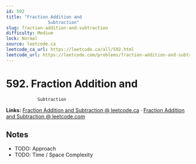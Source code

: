 ```yaml
--- 
id: 592
title: "Fraction Addition and
                Subtraction"
slug: fraction-addition-and-subtraction
difficulty: Medium
lock: Normal
source: leetcode.ca
leetcode_ca_url: https://leetcode.ca/all/592.html
leetcode_url: https://leetcode.com/problems/fraction-addition-and-subtraction/
---
```


# 592. Fraction Addition and
                Subtraction

**Links:** [Fraction Addition and
                Subtraction @ leetcode.ca](https://leetcode.ca/all/592.html) · [Fraction Addition and
                Subtraction @ leetcode.com](https://leetcode.com/problems/fraction-addition-and-subtraction/)

## Notes
- TODO: Approach
- TODO: Time / Space Complexity
